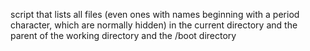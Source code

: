  script that lists all files (even ones with names beginning with a period character, which are normally hidden) in the current directory and the parent of the working directory and the /boot directory
